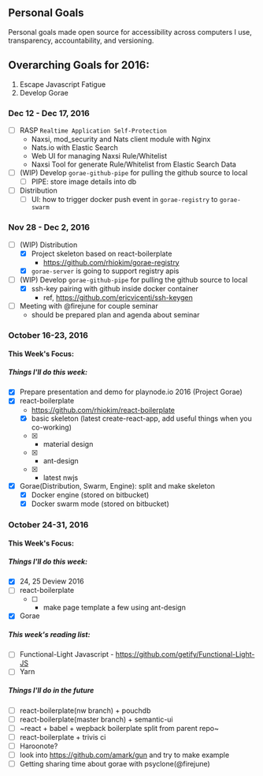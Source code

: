 ## Personal Goals
Personal goals made open source for accessibility across computers I use, transparency, accountability, and versioning.

## Overarching Goals for 2016:
1. Escape Javascript Fatigue
2. Develop Gorae

### Dec 12 - Dec 17, 2016
- [ ] RASP `Realtime Application Self-Protection`
  - Naxsi, mod_security and Nats client module with Nginx
  - Nats.io with Elastic Search
  - Web UI for managing Naxsi Rule/Whitelist
  - Naxsi Tool for generate Rule/Whitelist from Elastic Search Data
- [ ] (WIP) Develop `gorae-github-pipe` for pulling the github source to local
  - [ ] PIPE: store image details into db
- [ ] Distribution
  - [ ] UI: how to trigger docker push event in `gorae-registry` to `gorae-swarm`

### Nov 28 - Dec 2, 2016
- [ ] (WIP) Distribution
  - [x] Project skeleton based on react-boilerplate
    - https://github.com/rhiokim/gorae-registry
  - [x] `gorae-server` is going to support registry apis
- [ ] (WIP) Develop `gorae-github-pipe` for pulling the github source to local
  - [x] ssh-key pairing with github inside docker container
    - ref, https://github.com/ericvicenti/ssh-keygen
- [ ] Meeting with @firejune for couple seminar
  - should be prepared plan and agenda about seminar

### October 16-23, 2016

#### This Week's Focus:

##### Things I'll do this week:
- [x] Prepare presentation and demo for playnode.io 2016 (Project Gorae)
- [x] react-boilerplate
  - https://github.com/rhiokim/react-boilerplate
  - [x] basic skeleton (latest create-react-app, add useful things when you co-working)
  - [x] + material design
  - [x] + ant-design
  - [x] + latest nwjs
- [x] Gorae(Distribution, Swarm, Engine): split and make skeleton
  - [x] Docker engine (stored on bitbucket)
  - [x] Docker swarm mode (stored on bitbucket)

### October 24-31, 2016

#### This Week's Focus:

##### Things I'll do this week:
- [x] 24, 25 Deview 2016
- [ ] react-boilerplate
  - [ ] + make page template a few using ant-design
- [x] Gorae

##### This week's reading list:
- [ ] Functional-Light Javascript - https://github.com/getify/Functional-Light-JS
- [ ] Yarn

##### Things I'll do in the future
- [ ] react-boilerplate(nw branch) + pouchdb
- [ ] react-boilerplate(master branch) + semantic-ui
- [ ] ~react + babel + wepback boilerplate split from parent repo~
- [ ] react-boilerplate + trivis ci
- [ ] Haroonote?
- [ ] look into https://github.com/amark/gun and try to make example
- [ ] Getting sharing time about gorae with psyclone(@firejune)
